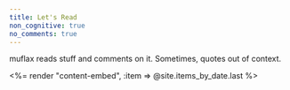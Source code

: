 ```yaml
---
title: Let's Read
non_cognitive: true
no_comments: true
---
```


muflax reads stuff and comments on it. Sometimes, quotes out of context.

<%= render "content-embed", :item => @site.items_by_date.last %>
